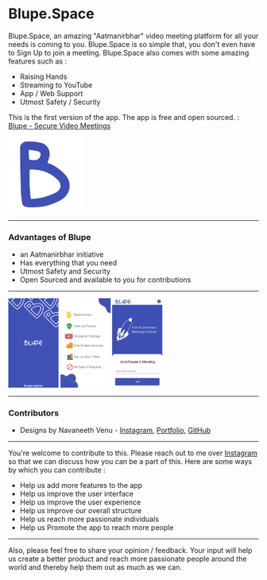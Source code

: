 # Blupe.Space
Blupe.Space, an amazing "Aatmanirbhar" video meeting platform for all your needs is coming to you. Blupe.Space is so simple that, you don't even have to Sign Up to join a meeting. 
Blupe.Space also comes with some amazing features such as :
- Raising Hands
- Streaming to YouTube
- App / Web Support
- Utmost Safety / Security

This is the first version of the app. The app is free and open sourced. : [Blupe - Secure Video Meetings](https://play.google.com/store/apps/details?id=me.aravind.blupespace)

<p float="right">
  <img src="https://raw.githubusercontent.com/Aravind1444/Blupe.Space/master/pics/playstore/blupelogo.png" width="30%" height="30%"/>
</p>

---

### Advantages of Blupe
- an Aatmanirbhar initiative
- Has everything that you need
- Utmost Safety and Security
- Open Sourced and available to you for contributions

--- 
 
 <p float="left">
  <img src="https://raw.githubusercontent.com/Aravind1444/Blupe.Space/master/pics/playstore/4.png" width="20%" height="20%"/>
  <img src="https://raw.githubusercontent.com/Aravind1444/Blupe.Space/master/pics/playstore/3.png" width="20%" height="20%"/>
  <img src="https://raw.githubusercontent.com/Aravind1444/Blupe.Space/master/pics/playstore/6.png" width="20%" height="20%"/>
</p>

---

### Contributors
- Designs by Navaneeth Venu - [Instagram](https://instagram.com/noobaneeth), [Portfolio](https://nauaneeth.github.io/), [GitHub](https://github.com/nauaneeth)

---

You're welcome to contribute to this. Please reach out to me over [Instagram](https://instagram.com/aravindvenugopal02) so that we can discuss how you can be a part of this. Here are some ways by which you can contribute : 
- Help us add more features to the app
- Help us improve the user interface
- Help us improve the user experience
- Help us improve our overall structure
- Help us reach more passionate individuals
- Help us Promote the app to reach more people

---
Also, please feel free to share your opinion / feedback. Your input will help us create a better product and reach more passionate people around the world and thereby help them out as much as we can.
